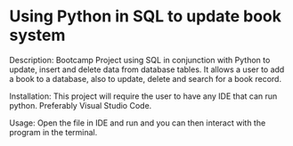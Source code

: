 # Using Python in SQL to update book system

Description:
Bootcamp Project using SQL in conjunction with Python to update, insert and delete data from database tables.  It allows a user to add a book to a database, also to update, delete and search for a book record.

Installation:
This project will require the user to have any IDE that can run python.  Preferably Visual Studio Code.

Usage:
Open the file in IDE and run and you can then interact with the program in the terminal.


